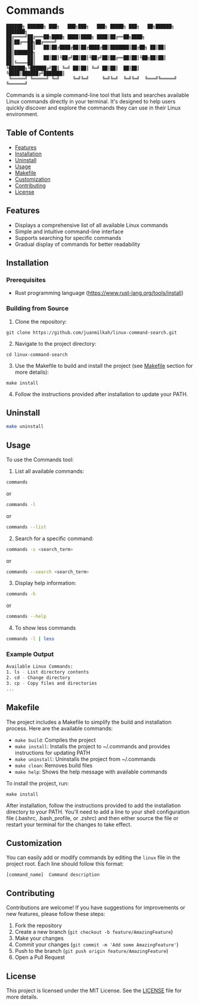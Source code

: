 # Commands

```
██████╗ ██████╗ ███╗   ███╗███╗   ███╗ █████╗ ███╗   ██╗██████╗ ███████╗
██╔════╝██╔═══██╗████╗ ████║████╗ ████║██╔══██╗████╗  ██║██╔══██╗██╔════╝
██║     ██║   ██║██╔████╔██║██╔████╔██║███████║██╔██╗ ██║██║  ██║███████╗
██║     ██║   ██║██║╚██╔╝██║██║╚██╔╝██║██╔══██║██║╚██╗██║██║  ██║╚════██║
╚██████╗╚██████╔╝██║ ╚═╝ ██║██║ ╚═╝ ██║██║  ██║██║ ╚████║██████╔╝███████║
 ╚═════╝ ╚═════╝ ╚═╝     ╚═╝╚═╝     ╚═╝╚═╝  ╚═╝╚═╝  ╚═══╝╚═════╝ ╚══════╝
```

Commands is a simple command-line tool that lists and searches available Linux
commands directly in your terminal. It's designed to help users quickly discover
and explore the commands they can use in their Linux environment.

## Table of Contents

- [Features](#features)
- [Installation](#installation)
- [Uninstall](Uninstall)
- [Usage](#usage)
- [Makefile](#makefile)
- [Customization](#customization)
- [Contributing](#contributing)
- [License](#license)

## Features

- Displays a comprehensive list of all available Linux commands
- Simple and intuitive command-line interface
- Supports searching for specific commands
- Gradual display of commands for better readability

## Installation

### Prerequisites

- Rust programming language (https://www.rust-lang.org/tools/install)

### Building from Source

1. Clone the repository:

```
git clone https://github.com/juanmilkah/linux-command-search.git
```

2. Navigate to the project directory:

```
cd linux-command-search
```

3. Use the Makefile to build and install the project (see [Makefile](#makefile) section for more details):

```
make install
```

4. Follow the instructions provided after installation to update your PATH.

## Uninstall 

```bash
make uninstall
```

## Usage

To use the Commands tool:

1. List all available commands:

```bash
commands
```

or

```bash
commands -l
```

or

```bash
commands --list
```

2. Search for a specific command:

```bash
commands -s <search_term>
```

or

```bash
commands --search <search_term>
```

3. Display help information:
```bash
commands -h
```
or
```bash
commands --help
```

4. To show less commands
```bash
commands -l | less
```

### Example Output

```bash
Available Linux Commands:
1. ls - List directory contents
2. cd - Change directory
3. cp - Copy files and directories
...
```

## Makefile

The project includes a Makefile to simplify the build and installation process. Here are the available commands:

- `make build`: Compiles the project
- `make install`: Installs the project to ~/.commands and provides instructions for updating PATH
- `make uninstall`: Uninstalls the project from ~/.commands
- `make clean`: Removes build files
- `make help`: Shows the help message with available commands

To install the project, run:

```
make install
```

After installation, follow the instructions provided to add the installation directory to your PATH. You'll need to add a line to your shell configuration file (.bashrc, .bash_profile, or .zshrc) and then either source the file or restart your terminal for the changes to take effect.

## Customization

You can easily add or modify commands by editing the `linux` file in the project root. Each line should follow this format:

```
[command_name]  Command description
```

## Contributing

Contributions are welcome! If you have suggestions for improvements or new features, please follow these steps:

1. Fork the repository
2. Create a new branch (`git checkout -b feature/AmazingFeature`)
3. Make your changes
4. Commit your changes (`git commit -m 'Add some AmazingFeature'`)
5. Push to the branch (`git push origin feature/AmazingFeature`)
6. Open a Pull Request

## License

This project is licensed under the MIT License. See the [LICENSE](LICENSE) file for more details.
